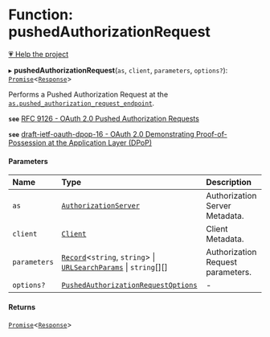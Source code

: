 # Function: pushedAuthorizationRequest

[💗 Help the project](https://github.com/sponsors/panva)

▸ **pushedAuthorizationRequest**(`as`, `client`, `parameters`, `options?`): [`Promise`]( https://developer.mozilla.org/en-US/docs/Web/JavaScript/Reference/Global_Objects/Promise )<[`Response`]( https://developer.mozilla.org/en-US/docs/Web/API/Response )\>

Performs a Pushed Authorization Request at the
[`as.pushed_authorization_request_endpoint`](../interfaces/AuthorizationServer.md#pushed_authorization_request_endpoint).

**`see`** [RFC 9126 - OAuth 2.0 Pushed Authorization Requests](https://www.rfc-editor.org/rfc/rfc9126.html#name-pushed-authorization-reques)

**`see`** [draft-ietf-oauth-dpop-16 - OAuth 2.0 Demonstrating Proof-of-Possession at the Application Layer (DPoP)](https://www.ietf.org/archive/id/draft-ietf-oauth-dpop-16.html#name-dpop-with-pushed-authorizat)

#### Parameters

| Name | Type | Description |
| :------ | :------ | :------ |
| `as` | [`AuthorizationServer`](../interfaces/AuthorizationServer.md) | Authorization Server Metadata. |
| `client` | [`Client`](../interfaces/Client.md) | Client Metadata. |
| `parameters` | [`Record`]( https://www.typescriptlang.org/docs/handbook/utility-types.html#recordkeys-type )<`string`, `string`\> \| [`URLSearchParams`]( https://developer.mozilla.org/en-US/docs/Web/API/URLSearchParams ) \| `string`[][] | Authorization Request parameters. |
| `options?` | [`PushedAuthorizationRequestOptions`](../interfaces/PushedAuthorizationRequestOptions.md) | - |

#### Returns

[`Promise`]( https://developer.mozilla.org/en-US/docs/Web/JavaScript/Reference/Global_Objects/Promise )<[`Response`]( https://developer.mozilla.org/en-US/docs/Web/API/Response )\>
